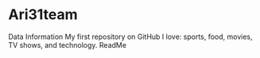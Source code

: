# Ari31team
Data Information 
My first repository on GitHub
I love: sports, food, movies, TV shows, and technology. 
ReadMe 
